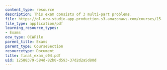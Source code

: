 ```yaml
---
content_type: resource
description: This exam consists of 3 multi-part problems.
file: https://ol-ocw-studio-app-production.s3.amazonaws.com/courses/15-501-introduction-to-financial-and-managerial-accounting-spring-2004/12588379584d82b0d59337d2d2a5d80d_final_exam_s04.pdf
file_type: application/pdf
learning_resource_types:
- Exams
ocw_type: OCWFile
parent_title: Exams
parent_type: CourseSection
resourcetype: Document
title: final_exam_s04.pdf
uid: 12588379-584d-82b0-d593-37d2d2a5d80d
---
```

